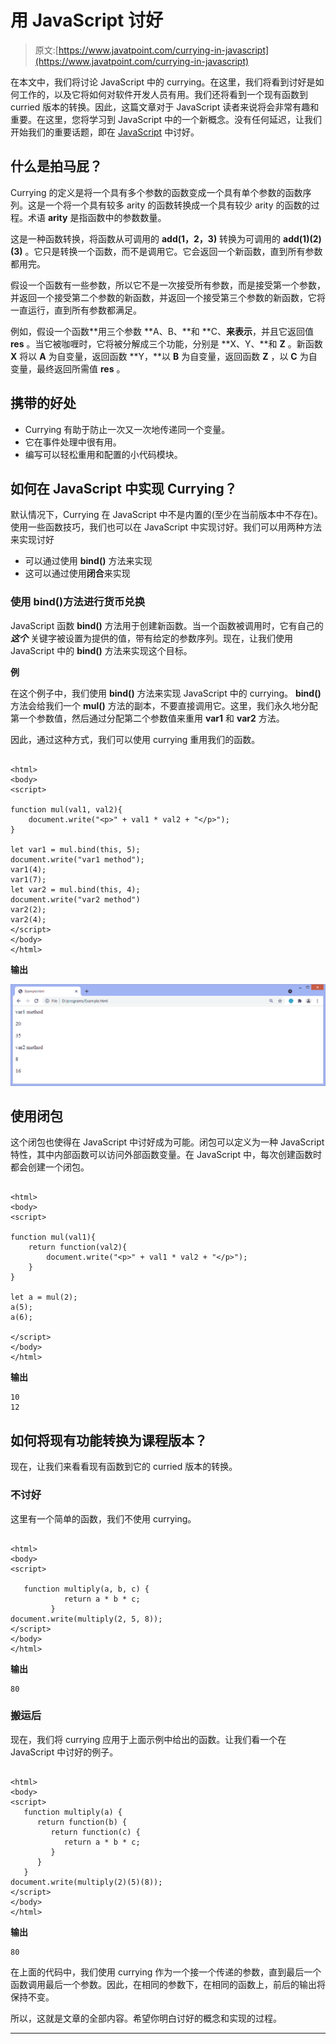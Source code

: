 # 用 JavaScript 讨好

> 原文:[https://www.javatpoint.com/currying-in-javascript](https://www.javatpoint.com/currying-in-javascript)

在本文中，我们将讨论 JavaScript 中的 currying。在这里，我们将看到讨好是如何工作的，以及它将如何对软件开发人员有用。我们还将看到一个现有函数到 curried 版本的转换。因此，这篇文章对于 JavaScript 读者来说将会非常有趣和重要。在这里，您将学习到 JavaScript 中的一个新概念。没有任何延迟，让我们开始我们的重要话题，即在 [JavaScript](https://www.javatpoint.com/javascript-tutorial) 中讨好。

## 什么是拍马屁？

Currying 的定义是将一个具有多个参数的函数变成一个具有单个参数的函数序列。这是一个将一个具有较多 arity 的函数转换成一个具有较少 arity 的函数的过程。术语 **arity** 是指函数中的参数数量。

这是一种函数转换，将函数从可调用的 **add(1，2，3)** 转换为可调用的 **add(1)(2)(3)** 。它只是转换一个函数，而不是调用它。它会返回一个新函数，直到所有参数都用完。

假设一个函数有一些参数，所以它不是一次接受所有参数，而是接受第一个参数，并返回一个接受第二个参数的新函数，并返回一个接受第三个参数的新函数，它将一直运行，直到所有参数都满足。

例如，假设一个函数**用三个参数 **A、B、**和 **C、**来表示**，并且它返回值 **res** 。当它被咖喱时，它将被分解成三个功能，分别是 **X、Y、**和 **Z** 。新函数 **X** 将以 **A** 为自变量，返回函数 **Y，**以 **B** 为自变量，返回函数 **Z** ，以 **C** 为自变量，最终返回所需值 **res** 。

## 携带的好处

*   Currying 有助于防止一次又一次地传递同一个变量。
*   它在事件处理中很有用。
*   编写可以轻松重用和配置的小代码模块。

## 如何在 JavaScript 中实现 Currying？

默认情况下，Currying 在 JavaScript 中不是内置的(至少在当前版本中不存在)。使用一些函数技巧，我们也可以在 JavaScript 中实现讨好。我们可以用两种方法来实现讨好

*   可以通过使用 **bind()** 方法来实现
*   这可以通过使用**闭合**来实现

### 使用 bind()方法进行货币兑换

JavaScript 函数 **bind()** 方法用于创建新函数。当一个函数被调用时，它有自己的 ***这个*** 关键字被设置为提供的值，带有给定的参数序列。现在，让我们使用 JavaScript 中的 **bind()** 方法来实现这个目标。

**例**

在这个例子中，我们使用 **bind()** 方法来实现 JavaScript 中的 currying。 **bind()** 方法会给我们一个 **mul()** 方法的副本，不要直接调用它。这里，我们永久地分配第一个参数值，然后通过分配第二个参数值来重用 **var1** 和 **var2** 方法。

因此，通过这种方式，我们可以使用 currying 重用我们的函数。

```

<html>
<body>
<script>

function mul(val1, val2){
    document.write("<p>" + val1 * val2 + "</p>");
}

let var1 = mul.bind(this, 5);
document.write("var1 method");
var1(4);
var1(7);
let var2 = mul.bind(this, 4);
document.write("var2 method")
var2(2);
var2(4);
</script>
</body>
</html>

```

**输出**

![Currying in JavaScript](img/b5d63fe72e02a4ec20229340c7678b9d.png)

## 使用闭包

这个闭包也使得在 JavaScript 中讨好成为可能。闭包可以定义为一种 JavaScript 特性，其中内部函数可以访问外部函数变量。在 JavaScript 中，每次创建函数时都会创建一个闭包。

```

<html>
<body>
<script>

function mul(val1){
    return function(val2){
        document.write("<p>" + val1 * val2 + "</p>");
    }
}

let a = mul(2);
a(5);
a(6);

</script>
</body>
</html>

```

**输出**

```
10
12

```

## 如何将现有功能转换为课程版本？

现在，让我们来看看现有函数到它的 curried 版本的转换。

### 不讨好

这里有一个简单的函数，我们不使用 currying。

```

<html>
<body>
<script>

   function multiply(a, b, c) {
            return a * b * c;
         }
document.write(multiply(2, 5, 8));
</script>
</body>
</html>

```

**输出**

```
80

```

### 搬运后

现在，我们将 currying 应用于上面示例中给出的函数。让我们看一个在 JavaScript 中讨好的例子。

```

<html>
<body>
<script>
   function multiply(a) {
      return function(b) {
         return function(c) {
            return a * b * c;
         }
      }
   }
document.write(multiply(2)(5)(8));
</script>
</body>
</html>

```

**输出**

```
80

```

在上面的代码中，我们使用 currying 作为一个接一个传递的参数，直到最后一个函数调用最后一个参数。因此，在相同的参数下，在相同的函数上，前后的输出将保持不变。

所以，这就是文章的全部内容。希望你明白讨好的概念和实现的过程。

* * *